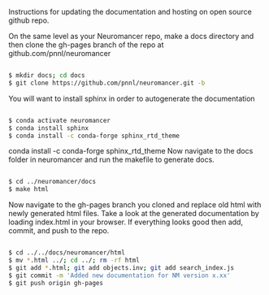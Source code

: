 Instructions for updating the documentation and hosting on open source github repo.

On the same level as your Neuromancer repo, make a docs directory 
and then clone the gh-pages branch of the repo at github.com/pnnl/neuromancer

```bash

$ mkdir docs; cd docs
$ git clone https://github.com/pnnl/neuromancer.git -b

```

You will want to install sphinx in order to autogenerate the documentation

```bash

$ conda activate neuromancer
$ conda install sphinx
$ conda install -c conda-forge sphinx_rtd_theme

```

conda install -c conda-forge sphinx_rtd_theme
Now navigate to the docs folder in neuromancer and run the makefile to generate docs. 


```bash

$ cd ../neuromancer/docs
$ make html

```

Now navigate to the gh-pages branch you cloned and replace old html with newly generated html files. 
Take a look at the generated documentation by loading index.html in your browser. 
If everything looks good then add, commit, and push to the repo. 

```bash

$ cd ../../docs/neuromancer/html
$ mv *.html ../; cd ../; rm -rf html
$ git add *.html; git add objects.inv; git add search_index.js
$ git commit -m 'Added new documentation for NM version x.xx'
$ git push origin gh-pages

```